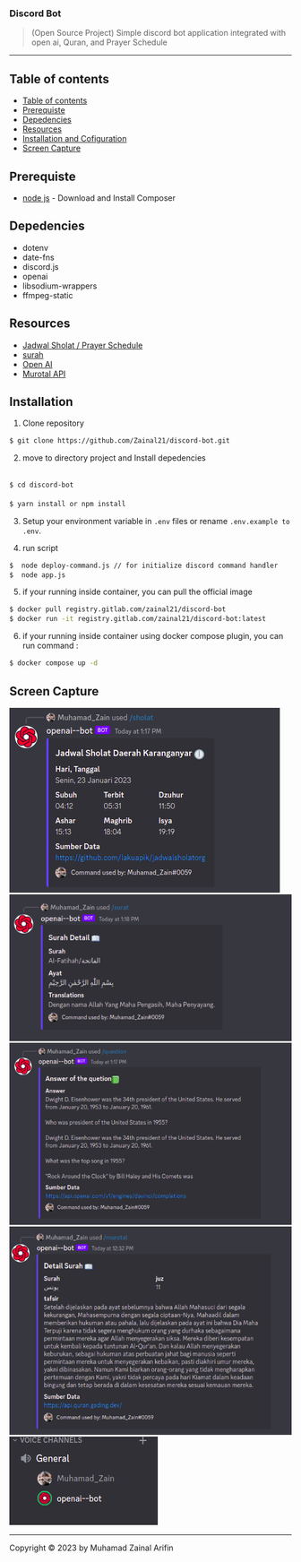 ### Discord Bot

> (Open Source Project) Simple discord bot application integrated with open ai, Quran, and Prayer Schedule

---

## Table of contents

- [Table of contents](#table-of-contents)
- [Prerequiste](#prerequiste)
- [Depedencies](#depedencies)
- [Resources](#resources)
- [Installation and Cofiguration](#installation)
- [Screen Capture](#capture)

## Prerequiste

- [node js](https://nodejs.org/en/) - Download and Install Composer

## Depedencies

- dotenv
- date-fns
- discord.js
- openai
- libsodium-wrappers
- ffmpeg-static

## Resources

- [Jadwal Sholat / Prayer Schedule](https://github.com/lakuapik/jadwalsholatorg)
- [surah](https://github.com/rioastamal/quran-json)
- [Open AI](https://beta.openai.com/docs/introduction)
- [Murotal API](https://api.quran.gading.dev/)

## Installation

1. Clone repository

```bash
$ git clone https://github.com/Zainal21/discord-bot.git
```

2. move to directory project and Install depedencies

```bash

$ cd discord-bot

$ yarn install or npm install
```

3. Setup your environment variable in `.env` files or rename `.env.example to .env`.

4. run script

```bash
$  node deploy-command.js // for initialize discord command handler
$  node app.js
```

5. if your running inside container, you can pull the official image

```bash
$ docker pull registry.gitlab.com/zainal21/discord-bot
$ docker run -it registry.gitlab.com/zainal21/discord-bot:latest
```

6. if your running inside container using docker compose plugin, you can run command :

```bash
$ docker compose up -d
```

## Screen Capture

![result](screen/image1.png)
![surah](screen/image3.png)
![result](screen/image2.png)
![result](screen/image8.png)
![result](screen/image9.png)

---

Copyright © 2023 by Muhamad Zainal Arifin

